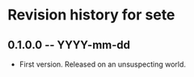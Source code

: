 # Revision history for sete

## 0.1.0.0 -- YYYY-mm-dd

* First version. Released on an unsuspecting world.
